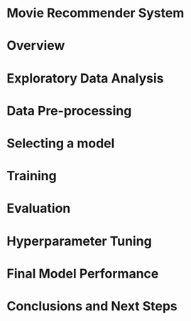 # Movie Recommender System

# Overview

# Exploratory Data Analysis

# Data Pre-processing

# Selecting a model

# Training 

# Evaluation 

# Hyperparameter Tuning

# Final Model Performance

# Conclusions and Next Steps